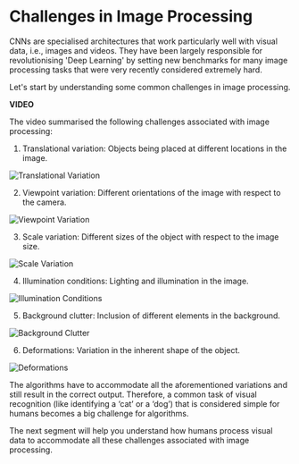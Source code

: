 # Challenges in Image Processing

CNNs are specialised architectures that work particularly well with visual data, i.e., images and videos. They have been largely responsible for revolutionising 'Deep Learning' by setting new benchmarks for many image processing tasks that were very recently considered extremely hard.

Let's start by understanding some common challenges in image processing.

**VIDEO**

The video summarised the following challenges associated with image processing:

1.  Translational variation: Objects being placed at different locations in the image.

![Translational Variation](https://i.ibb.co/L0w40Q4/Translational-Variation.jpg)

2.  Viewpoint variation: Different orientations of the image with respect to the camera.    

![Viewpoint Variation](https://i.ibb.co/xzvSTzd/Viewpoint-Variation.jpg)

3.  Scale variation: Different sizes of the object with respect to the image size.

![Scale Variation](https://i.ibb.co/QjnLCrn/Scale-Variation.jpg)

4.  Illumination conditions: Lighting and illumination in the image.

![Illumination Conditions](https://i.ibb.co/JBqCkF3/Illumination-Conditions.jpg)

5.  Background clutter: Inclusion of different elements in the background.

![Background Clutter](https://i.ibb.co/X4b0HRf/Background-Clutter.jpg)

6.  Deformations: Variation in the inherent shape of the object.

![Deformations](https://i.ibb.co/Kjf89M3/Deformations.jpg)

The algorithms have to accommodate all the aforementioned variations and still result in the correct output. Therefore, a common task of visual recognition (like identifying a ‘cat’ or a ‘dog’) that is considered simple for humans becomes a big challenge for algorithms. 

  
The next segment will help you understand how humans process visual data to accommodate all these challenges associated with image processing.